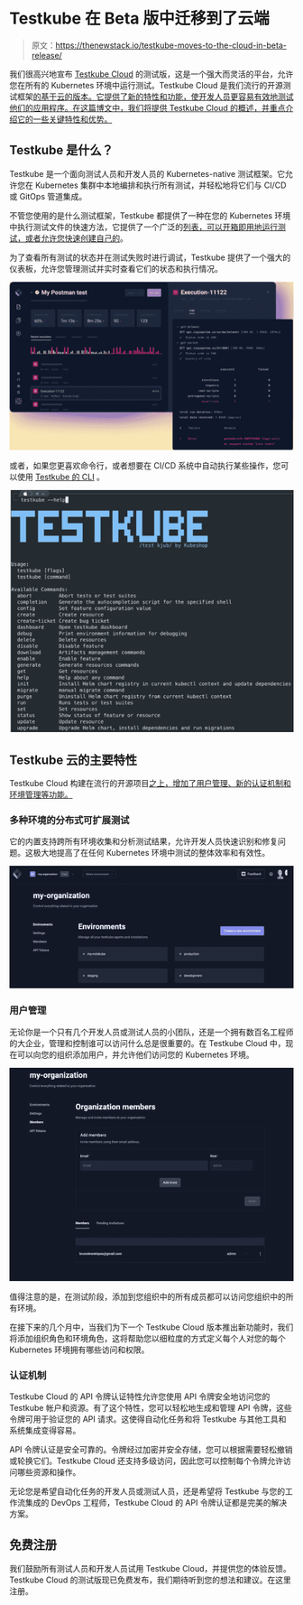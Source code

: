 # Testkube 在 Beta 版中迁移到了云端

> 原文：<https://thenewstack.io/testkube-moves-to-the-cloud-in-beta-release/>

我们很高兴地宣布 [Testkube Cloud](http://cloud.testkube.io) 的测试版，这是一个强大而灵活的平台，允许您在所有的 Kubernetes 环境中运行测试。Testkube Cloud 是我们流行的开源测试框架[的基于云的版本。它提供了新的特性和功能，使开发人员更容易有效地测试他们的应用程序。在这篇博文中，我们将提供 Testkube Cloud 的概述，并重点介绍它的一些关键特性和优势。](http://testkube.io)

## Testkube 是什么？

Testkube 是一个面向测试人员和开发人员的 Kubernetes-native 测试框架。它允许您在 Kubernetes 集群中本地编排和执行所有测试，并轻松地将它们与 CI/CD 或 GitOps 管道集成。

不管您使用的是什么测试框架，Testkube 都提供了一种在您的 Kubernetes 环境中执行测试文件的快速方法，它提供了一个广泛的[列表，可以开箱即用地运行测试，或者允许您快速](https://testkube.io/integrations)[创建自己的](https://kubeshop.github.io/testkube/test-types/container-executor)。

为了查看所有测试的状态并在测试失败时进行调试，Testkube 提供了一个强大的仪表板，允许您管理测试并实时查看它们的状态和执行情况。

![](img/7532e254285811b7274ff9a9c866036f.png)

或者，如果您更喜欢命令行，或者想要在 CI/CD 系统中自动执行某些操作，您可以使用 [Testkube 的 CLI](https://testkube.io/download) 。

![](img/4760882314ea00bc5a26eb0b505463bb.png)

## Testkube 云的主要特性

Testkube Cloud 构建在流行的开源项目[之上，增加了用户管理、新的认证机制和环境管理等功能。](https://github.com/kubeshop/testkube)

### **多种环境的分布式可扩展测试**

它的内置支持跨所有环境收集和分析测试结果，允许开发人员快速识别和修复问题。这极大地提高了在任何 Kubernetes 环境中测试的整体效率和有效性。

![](img/9686c19d45ffa67797f6483b776fc202.png)

### **用户管理**

无论你是一个只有几个开发人员或测试人员的小团队，还是一个拥有数百名工程师的大企业，管理和控制谁可以访问什么总是很重要的。在 Testkube Cloud 中，现在可以向您的组织添加用户，并允许他们访问您的 Kubernetes 环境。

![](img/7d3087c047dd5168e09dd553eb399cf8.png)

值得注意的是，在测试阶段，添加到您组织中的所有成员都可以访问您组织中的所有环境。

在接下来的几个月中，当我们为下一个 Testkube Cloud 版本推出新功能时，我们将添加组织角色和环境角色，这将帮助您以细粒度的方式定义每个人对您的每个 Kubernetes 环境拥有哪些访问和权限。

### **认证机制**

Testkube Cloud 的 API 令牌认证特性允许您使用 API 令牌安全地访问您的 Testkube 帐户和资源。有了这个特性，您可以轻松地生成和管理 API 令牌，这些令牌可用于验证您的 API 请求。这使得自动化任务和将 Testkube 与其他工具和系统集成变得容易。

API 令牌认证是安全可靠的。令牌经过加密并安全存储，您可以根据需要轻松撤销或轮换它们。Testkube Cloud 还支持多级访问，因此您可以控制每个令牌允许访问哪些资源和操作。

无论您是希望自动化任务的开发人员或测试人员，还是希望将 Testkube 与您的工作流集成的 DevOps 工程师，Testkube Cloud 的 API 令牌认证都是完美的解决方案。

## 免费注册

我们鼓励所有测试人员和开发人员试用 Testkube Cloud，并提供您的体验反馈。Testkube Cloud 的测试版现已免费发布，我们期待听到您的想法和建议。在这里注册。

<svg xmlns:xlink="http://www.w3.org/1999/xlink" viewBox="0 0 68 31" version="1.1"><title>Group</title> <desc>Created with Sketch.</desc></svg>